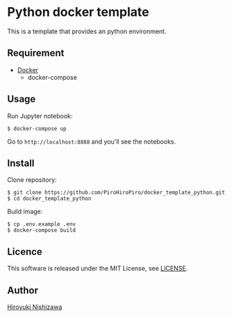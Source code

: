 # Python docker template

This is a template that provides an python environment.

## Requirement

- [Docker](https://www.docker.com/)
  - docker-compose

## Usage

Run Jupyter notebook:

```console
$ docker-compose up
```

Go to `http://localhost:8888` and you'll see the notebooks.

## Install

Clone repository:

```console
$ git clone https://github.com/PiroHiroPiro/docker_template_python.git
$ cd docker_template_python
```

Build image:

```console
$ cp .env.example .env
$ docker-compose build
```

## Licence

This software is released under the MIT License, see [LICENSE](https://github.com/PiroHiroPiro/docker_template_python/blob/master/LICENSE).

## Author

[Hiroyuki Nishizawa](https://github.com/PiroHiroPiro)
